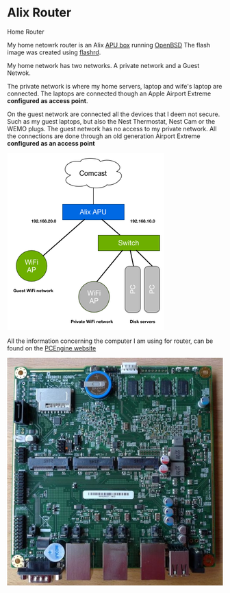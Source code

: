 # Alix Router
Home Router

My home netowrk router is an Alix
[APU box](http://www.pcengines.ch/apu.htm) running
[OpenBSD](http://OpenBSD.org/) The flash image was created using
[flashrd](http://www.nmedia.net/flashrd/).

My home network has two networks. A private network and a Guest Netwok.

The private network is where my home servers, laptop and wife's laptop
are connected. The laptops are connected though an Apple Airport
Extreme __configured as access point__.

On the guest network are connected all the devices that I deem not
secure. Such as my guest laptops, but also the Nest Thermostat, Nest
Cam or the WEMO plugs. The guest network has no access to my private
network. All the connections are done through an old generation
Airport Extreme __configured as an access point__

![Network Topology](misc/HomeNetworkTopology.png)

All the information concerning the computer I am using for router, can
be found on the [PCEngine website](http://www.pcengines.ch/)

![Alix APU](misc/apu1c1.jpg)
